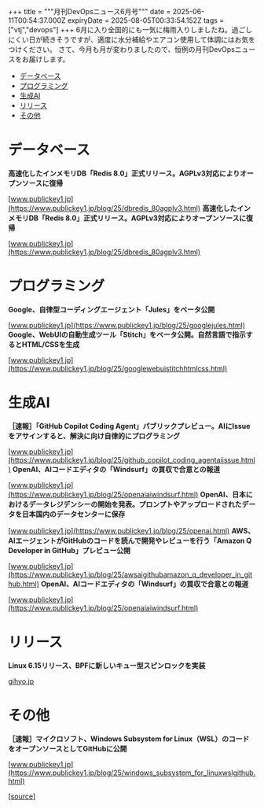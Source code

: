 +++
title = """月刊DevOpsニュース6月号"""
date = 2025-06-11T00:54:37.000Z
expiryDate = 2025-08-05T00:33:54.152Z
tags = ["vtj","devops"]
+++
6月に入り全国的にも一気に梅雨入りしましたね。過ごしにくい日が続きそうですが、適度に水分補給やエアコン使用して体調にはお気をつけください。 さて、今月も月が変わりましたので、恒例の月刊DevOpsニュースをお届けします。

*   [データベース](#データベース)
*   [プログラミング](#プログラミング)
*   [生成AI](#生成AI)
*   [リリース](#リリース)
*   [その他](#その他)

データベース
======

**高速化したインメモリDB「Redis 8.0」正式リリース。AGPLv3対応によりオープンソースに復帰**

[www.publickey1.jp](https://www.publickey1.jp/blog/25/dbredis_80agplv3.html) **高速化したインメモリDB「Redis 8.0」正式リリース。AGPLv3対応によりオープンソースに復帰**

[www.publickey1.jp](https://www.publickey1.jp/blog/25/dbredis_80agplv3.html)

プログラミング
=======

**Google、自律型コーディングエージェント「Jules」をベータ公開**

[www.publickey1.jp](https://www.publickey1.jp/blog/25/googlejules.html) **Google、WebUIの自動生成ツール「Stitch」をベータ公開。自然言語で指示するとHTML/CSSを生成**

[www.publickey1.jp](https://www.publickey1.jp/blog/25/googlewebuistitchhtmlcss.html)

生成AI
====

**［速報］「GitHub Copilot Coding Agent」パブリックプレビュー。AIにIssueをアサインすると、解決に向け自律的にプログラミング**

[www.publickey1.jp](https://www.publickey1.jp/blog/25/github_copilot_coding_agentaiissue.html) **OpenAI、AIコードエディタの「Windsurf」の買収で合意との報道**

[www.publickey1.jp](https://www.publickey1.jp/blog/25/openaiaiwindsurf.html) **OpenAI、日本におけるデータレジデンシーの開始を発表。プロンプトやアップロードされたデータを日本国内のデータセンターに保存**

[www.publickey1.jp](https://www.publickey1.jp/blog/25/openai.html) **AWS、AIエージェントがGitHubのコードを読んで開発やレビューを行う「Amazon Q Developer in GitHub」プレビュー公開**

[www.publickey1.jp](https://www.publickey1.jp/blog/25/awsaigithubamazon_q_developer_in_github.html) **OpenAI、AIコードエディタの「Windsurf」の買収で合意との報道**

[www.publickey1.jp](https://www.publickey1.jp/blog/25/openaiaiwindsurf.html)

リリース
====

**Linux 6.15リリース、BPFに新しいキュー型スピンロックを実装**

[gihyo.jp](https://gihyo.jp/article/2025/05/daily-linux-250528?utm_source=feed)

その他
===

**［速報］マイクロソフト、Windows Subsystem for Linux（WSL）のコードをオープンソースとしてGitHubに公開**

[www.publickey1.jp](https://www.publickey1.jp/blog/25/windows_subsystem_for_linuxwslgithub.html)

[[source]](https://devops-blog.virtualtech.jp/entry/20250611/1749603277)
